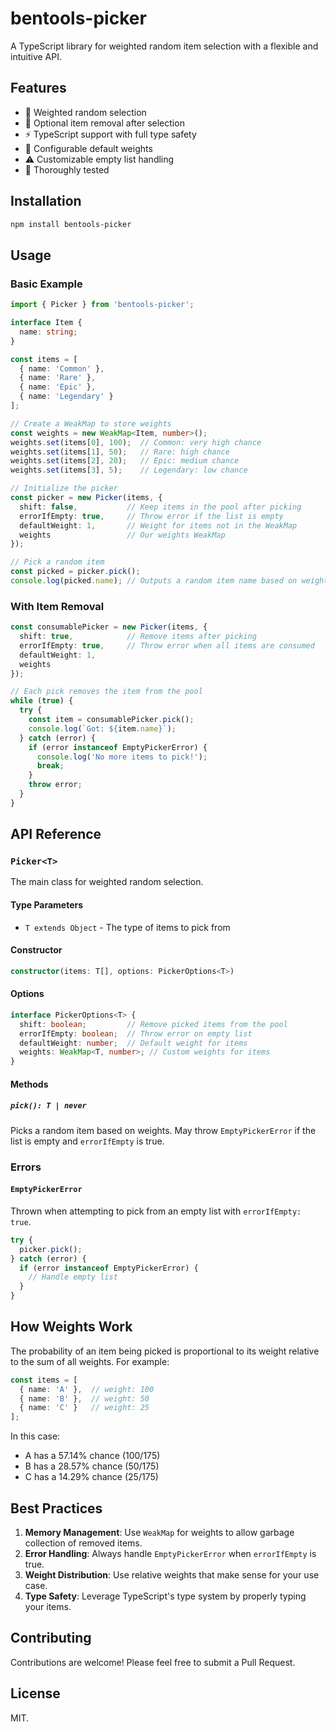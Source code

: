 # bentools-picker

A TypeScript library for weighted random item selection with a flexible and intuitive API.

## Features

- 🎲 Weighted random selection
- 🔄 Optional item removal after selection
- ⚡ TypeScript support with full type safety
- 🎯 Configurable default weights
- ⚠️ Customizable empty list handling
- 🧪 Thoroughly tested

## Installation

```bash
npm install bentools-picker
```

## Usage

### Basic Example

```typescript
import { Picker } from 'bentools-picker';

interface Item {
  name: string;
}

const items = [
  { name: 'Common' },
  { name: 'Rare' },
  { name: 'Epic' },
  { name: 'Legendary' }
];

// Create a WeakMap to store weights
const weights = new WeakMap<Item, number>();
weights.set(items[0], 100);  // Common: very high chance
weights.set(items[1], 50);   // Rare: high chance
weights.set(items[2], 20);   // Epic: medium chance
weights.set(items[3], 5);    // Legendary: low chance

// Initialize the picker
const picker = new Picker(items, {
  shift: false,           // Keep items in the pool after picking
  errorIfEmpty: true,     // Throw error if the list is empty
  defaultWeight: 1,       // Weight for items not in the WeakMap
  weights                 // Our weights WeakMap
});

// Pick a random item
const picked = picker.pick();
console.log(picked.name); // Outputs a random item name based on weights
```

### With Item Removal

```typescript
const consumablePicker = new Picker(items, {
  shift: true,            // Remove items after picking
  errorIfEmpty: true,     // Throw error when all items are consumed
  defaultWeight: 1,
  weights
});

// Each pick removes the item from the pool
while (true) {
  try {
    const item = consumablePicker.pick();
    console.log(`Got: ${item.name}`);
  } catch (error) {
    if (error instanceof EmptyPickerError) {
      console.log('No more items to pick!');
      break;
    }
    throw error;
  }
}
```

## API Reference

### `Picker<T>`

The main class for weighted random selection.

#### Type Parameters

- `T extends Object` - The type of items to pick from

#### Constructor

```typescript
constructor(items: T[], options: PickerOptions<T>)
```

#### Options

```typescript
interface PickerOptions<T> {
  shift: boolean;         // Remove picked items from the pool
  errorIfEmpty: boolean;  // Throw error on empty list
  defaultWeight: number;  // Default weight for items
  weights: WeakMap<T, number>; // Custom weights for items
}
```

#### Methods

##### `pick(): T | never`

Picks a random item based on weights. May throw `EmptyPickerError` if the list is empty and `errorIfEmpty` is true.

### Errors

#### `EmptyPickerError`

Thrown when attempting to pick from an empty list with `errorIfEmpty: true`.

```typescript
try {
  picker.pick();
} catch (error) {
  if (error instanceof EmptyPickerError) {
    // Handle empty list
  }
}
```

## How Weights Work

The probability of an item being picked is proportional to its weight relative to the sum of all weights. For example:

```typescript
const items = [
  { name: 'A' },  // weight: 100
  { name: 'B' },  // weight: 50
  { name: 'C' }   // weight: 25
];
```

In this case:
- A has a 57.14% chance (100/175)
- B has a 28.57% chance (50/175)
- C has a 14.29% chance (25/175)

## Best Practices

1. **Memory Management**: Use `WeakMap` for weights to allow garbage collection of removed items.
2. **Error Handling**: Always handle `EmptyPickerError` when `errorIfEmpty` is true.
3. **Weight Distribution**: Use relative weights that make sense for your use case.
4. **Type Safety**: Leverage TypeScript's type system by properly typing your items.

## Contributing

Contributions are welcome! Please feel free to submit a Pull Request.

## License

MIT.
